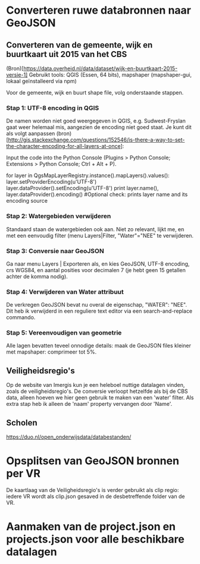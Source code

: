 # Converteren ruwe databronnen naar GeoJSON

## Converteren van de gemeente, wijk en buurtkaart uit 2015 van het CBS

(Bron)[https://data.overheid.nl/data/dataset/wijk-en-buurtkaart-2015-versie-1]
Gebruikt tools: QGIS (Essen, 64 bits), mapshaper (mapshaper-gui, lokaal geïnstalleerd via npm) 

Voor de gemeente, wijk en buurt shape file, volg onderstaande stappen.

### Stap 1: UTF-8 encoding in QGIS

De namen worden niet goed weergegeven in QGIS, e.g. Sudwest-Fryslan gaat weer helemaal mis, aangezien de encoding niet goed staat. 
Je kunt dit als volgt aanpassen (bron)[http://gis.stackexchange.com/questions/152546/is-there-a-way-to-set-the-character-encoding-for-all-layers-at-once]:

Input the code into the Python Console (Plugins > Python Console; Extensions > Python Console; Ctrl + Alt + P).

for layer in QgsMapLayerRegistry.instance().mapLayers().values():
    layer.setProviderEncoding(u'UTF-8')
    layer.dataProvider().setEncoding(u'UTF-8')
    print layer.name(), layer.dataProvider().encoding()   #Optional check: prints layer name and its encoding source

### Stap 2: Watergebieden verwijderen

Standaard staan de watergebieden ook aan. Niet zo relevant, lijkt me, en met een eenvoudig filter (menu Layers|Filter, "Water"="NEE" te verwijderen.

### Stap 3: Conversie naar GeoJSON

Ga naar menu Layers | Exporteren als, en kies GeoJSON, UTF-8 encoding, crs WGS84, en aantal posities voor decimalen 7 
(je hebt geen 15 getallen achter de komma nodig).

### Stap 4: Verwijderen van Water attribuut

De verkregen GeoJSON bevat nu overal de eigenschap, "WATER": "NEE". Dit heb ik verwijderd in een reguliere text editor via een search-and-replace 
commando.

### Stap 5: Vereenvoudigen van geometrie

Alle lagen bevatten teveel onnodige details: maak de GeoJSON files kleiner met mapshaper: comprimeer tot 5%.

## Veiligheidsregio's
Op de website van Imergis kun je een heleboel nuttige datalagen vinden, zoals de veiligheidsregio's. De conversie verloopt hetzelfde als bij de CBS 
data, alleen hoeven we hier geen gebruik te maken van een 'water' filter. Als extra stap heb ik alleen de 'naam' property vervangen door 'Name'.

## Scholen
https://duo.nl/open_onderwijsdata/databestanden/


# Opsplitsen van GeoJSON bronnen per VR
De kaartlaag van de Veiligheidsregio's is verder gebruikt als clip regio: iedere VR wordt als clip.json gesaved in de desbetreffende folder van 
de VR.

# Aanmaken van de project.json en projects.json voor alle beschikbare datalagen

